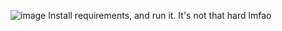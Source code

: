![image](https://user-images.githubusercontent.com/92619986/138367899-f66d7643-8650-4605-aa6b-b53b905ddf67.png)
Install requirements, and run it. It's not that hard lmfao
